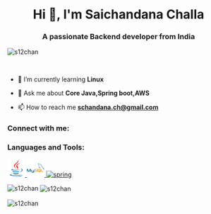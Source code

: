 <h1 align="center">Hi 👋, I'm Saichandana Challa</h1>
<h3 align="center">A passionate Backend developer from India</h3>

<p align="left"> <img src="https://komarev.com/ghpvc/?username=s12chan&label=Profile%20views&color=0e75b6&style=flat" alt="s12chan" /> </p>

<p align="left"> <a href="https://twitter.com/" target="blank"><img src="https://img.shields.io/twitter/follow/?logo=twitter&style=for-the-badge" alt="" /></a> </p>

- 🌱 I’m currently learning **Linux**

- 💬 Ask me about **Core Java,Spring boot,AWS**

- 📫 How to reach me **schandana.ch@gmail.com**

<h3 align="left">Connect with me:</h3>
<p align="left">
</p>

<h3 align="left">Languages and Tools:</h3>
<p align="left"> <a href="https://www.java.com" target="_blank" rel="noreferrer"> <img src="https://raw.githubusercontent.com/devicons/devicon/master/icons/java/java-original.svg" alt="java" width="40" height="40"/> </a> <a href="https://www.mysql.com/" target="_blank" rel="noreferrer"> <img src="https://raw.githubusercontent.com/devicons/devicon/master/icons/mysql/mysql-original-wordmark.svg" alt="mysql" width="40" height="40"/> </a> <a href="https://spring.io/" target="_blank" rel="noreferrer"> <img src="https://www.vectorlogo.zone/logos/springio/springio-icon.svg" alt="spring" width="40" height="40"/> </a> </p>

<p><img align="left" src="https://github-readme-stats.vercel.app/api/top-langs?username=s12chan&show_icons=true&locale=en&layout=compact" alt="s12chan" /></p>

<p>&nbsp;<img align="center" src="https://github-readme-stats.vercel.app/api?username=s12chan&show_icons=true&locale=en" alt="s12chan" /></p>

<p><img align="center" src="https://github-readme-streak-stats.herokuapp.com/?user=s12chan&" alt="s12chan" /></p>
